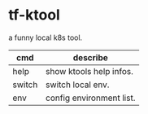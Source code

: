 # tf-ktool
a funny local k8s tool. 

|  cmd   | describe  |
|  ----  | ----  |
| help | show ktools help infos.  |
| switch | switch local env.  |
| env | config environment list. |